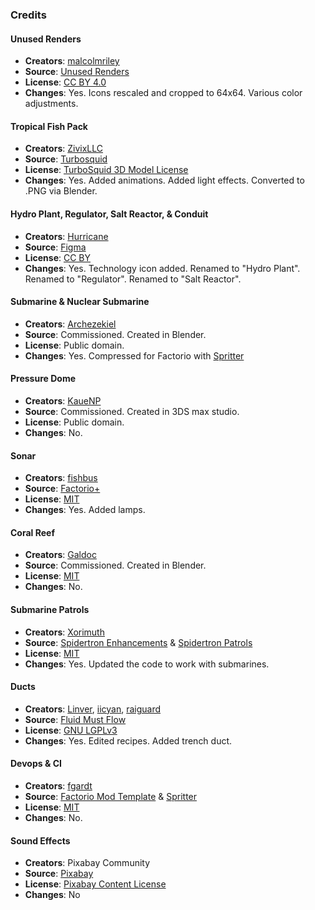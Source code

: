 ### Credits
#### Unused Renders

- **Creators**: [malcolmriley](https://github.com/malcolmriley)
- **Source**: [Unused Renders](https://github.com/malcolmriley/unused-renders)
- **License**: [CC BY 4.0](https://creativecommons.org/licenses/by/4.0/)
- **Changes**: Yes. Icons rescaled and cropped to 64x64. Various color adjustments.

#### Tropical Fish Pack

- **Creators**: [ZivixLLC](https://github.com/ZivixLLC)
- **Source**: [Turbosquid](https://www.turbosquid.com/3d-models/free-tropical-fish-pack-3d-model/652729)
- **License**: [TurboSquid 3D Model License](https://blog.turbosquid.com/turbosquid-3d-model-license/)
- **Changes**: Yes. Added animations. Added light effects. Converted to .PNG via Blender.

#### Hydro Plant, Regulator, Salt Reactor, & Conduit

- **Creators**: [Hurricane](https://mods.factorio.com/user/Hurricane046)
- **Source**: [Figma](https://shorturl.at/AFcDm)
- **License**: [CC BY](https://creativecommons.org/licenses/by/4.0/)
- **Changes**: Yes. Technology icon added. Renamed to "Hydro Plant". Renamed to "Regulator". Renamed to "Salt Reactor".

#### Submarine & Nuclear Submarine

- **Creators**: [Archezekiel](https://github.com/Archezekiel)
- **Source**: Commissioned. Created in Blender.
- **License**: Public domain.
- **Changes**: Yes. Compressed for Factorio with [Spritter](https://github.com/fgardt/factorio-spritter)

#### Pressure Dome

- **Creators**: [KaueNP](https://github.com/KaueNP)
- **Source**: Commissioned. Created in 3DS max studio.
- **License**: Public domain.
- **Changes**: No.

#### Sonar

- **Creators**: [fishbus](https://github.com/fishbus)
- **Source**: [Factorio+](https://mods.factorio.com/mod/factorioplus)
- **License**: [MIT](https://opensource.org/license/MIT)
- **Changes**: Yes. Added lamps.

#### Coral Reef

- **Creators**: [Galdoc](https://github.com/Galdoc)
- **Source**: Commissioned. Created in Blender.
- **License**: [MIT](https://opensource.org/license/MIT)
- **Changes**: No.

#### Submarine Patrols

- **Creators**: [Xorimuth](https://github.com/Xorimuth)
- **Source**: [Spidertron Enhancements](https://mods.factorio.com/mod/SpidertronEnhancements) & [Spidertron Patrols](https://mods.factorio.com/mod/SpidertronPatrols)
- **License**: [MIT](https://opensource.org/license/MIT)
- **Changes**: Yes. Updated the code to work with submarines.

#### Ducts

- **Creators**: [Linver](https://github.com/Linver), [iicyan](https://github.com/iicyan), [raiguard](https://github.com/raiguard)
- **Source**: [Fluid Must Flow](https://mods.factorio.com/mod/FluidMustFlow)
- **License**: [GNU LGPLv3](https://opensource.org/licenses/lgpl-3.0)
- **Changes**: Yes. Edited recipes. Added trench duct.

#### Devops & CI

- **Creators**: [fgardt](https://github.com/fgardt)
- **Source**: [Factorio Mod Template](https://github.com/fgardt/factorio-mod-template) & [Spritter](https://github.com/fgardt/factorio-spritter)
- **License**: [MIT](https://opensource.org/license/MIT)
- **Changes**: No.

#### Sound Effects

- **Creators**: Pixabay Community
- **Source**: [Pixabay](https://pixabay.com)
- **License**: [Pixabay Content License](https://pixabay.com/service/license-summary/)
- **Changes**: No